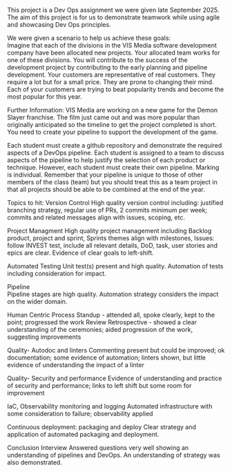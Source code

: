 This project is a Dev Ops assignment we were given late September 2025. The aim of this project is for us to demonstrate teamwork while using agile and showcasing Dev Ops principles. 

We were given a scenario to help us achieve these goals:  
Imagine that each of the divisions in the VIS Media
software development company have been allocated
new projects. Your allocated team works for one of these
divisions. You will contribute to the success of the
development project by contributing to the early
planning and pipeline development.
Your customers are representative of real customers.
They require a lot but for a small price. They are prone to
changing their mind.
Each of your customers are trying to beat popularity trends and become the most popular for this
year.


Further Information:
VIS Media are working on a new game for the Demon Slayer franchise. The film just came out and
was more popular than originally anticipated so the timeline to get the project completed is short.
You need to create your pipeline to support the development of the game.

Each student must create a github repository and demonstrate the required aspects of a DevOps
pipeline. 
Each student is assigned to a team to discuss aspects of the pipeline to help justify the
selection of each product or technique. 
However, each student must create their own pipeline.
Marking is individual. Remember that your pipeline is unique to those of other members of the class
(team) but you should treat this as a team project in that all projects should be able to be combined
at the end of the year.


Topics to hit:
Version Control 
High quality version control including: justified branching strategy, regular use of PRs, 2 commits minimum per week; commits and related messages align with issues, scoping, etc. 

Project Managment 
High quality project management including Backlog product, project and sprint, Sprints themes align with milestones, Issues: follow INVEST test, include all relevant details, DoD, task, user stories and epics are clear. Evidence of clear goals to left-shift. 

Automated Testing 
Unit test(s) present and high quality. Automation of tests including consideration for impact. 

Pipeline  
Pipeline stages are high quality. Automation strategy considers the impact on the wider domain. 

Human Centric Process 
Standup - attended all, spoke clearly, kept to the point; progressed the work Review Retrospective - showed a clear understanding of the ceremonies; aided progression of the work, suggesting improvements 

Quality- Autodoc and linters 
Commenting present but could be improved; ok documentation; some evidence of automation; linters shown, but little evidence of understanding the impact of a linter 

Quality- Security and performance 
Evidence of understanding and practice of security and performance; links to left shift but some room for improvement 

IaC, Observability monitoring and logging 
Automated infrastructure with some consideration to failure; observability applied 

Continuous deployment: packaging and deploy 
Clear strategy and application of automated packaging and deployment. 

Conclusion Interview 
Answered questions very well showing an understanding of pipelines and DevOps. An understanding of strategy was also demonstrated. 
